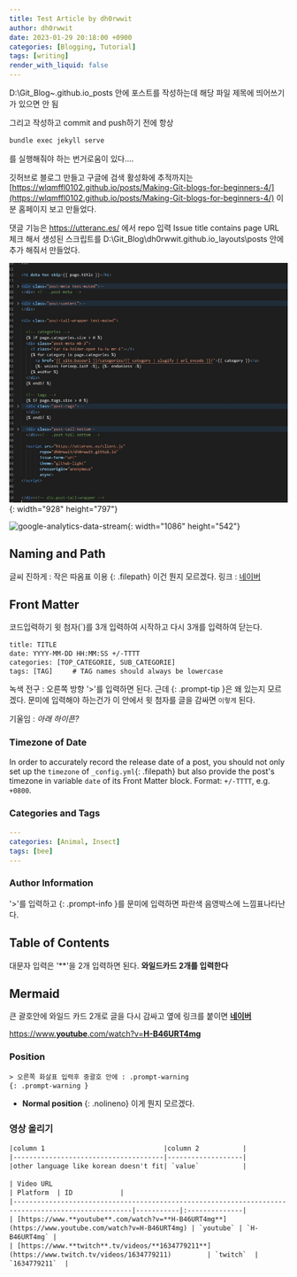 ```yaml
---
title: Test Article by dh0rwwit
author: dh0rwwit
date: 2023-01-29 20:18:00 +0900
categories: [Blogging, Tutorial]
tags: [writing]
render_with_liquid: false
---
```



D:\Git_Blog\~.github.io\_posts 안에 포스트를 작성하는데
해당 파일 제목에 띄어쓰기가 있으면 안 됨

그리고 작성하고 commit and push하기 전에 항상 
``` cmd
bundle exec jekyll serve
```
를 실행해줘야 하는 번거로움이 있다....

깃허브로 블로그 만들고 구글에 검색 활성화에 추적까지는 
[https://wlqmffl0102.github.io/posts/Making-Git-blogs-for-beginners-4/](https://wlqmffl0102.github.io/posts/Making-Git-blogs-for-beginners-4/) 이 분 홈페이지 보고 만들었다.

댓글 기능은 https://utteranc.es/ 에서 repo 입력
Issue title contains page URL 체크
해서 생성된 스크립트를 
D:\Git_Blog\dh0rwwit.github.io\_layouts\posts
안에 추가 해줘서 만들었다.

![use-English-uploading-Photo](assets/img/favicons/utteranc_Script.png){: width="928" height="797"}

![google-analytics-data-stream](/posts/20210103/01-google-analytics-data-stream.png){: width="1086" height="542"}

## Naming and Path

글씨 진하게 : 작은 따옴표 이용
{: .filepath} 이건 뭔지 모르겠다.
링크 : [네이버](https://www.naver.com/)

## Front Matter
코드입력하기
윗 첨자(`)를 3개 입력하여 시작하고 다시 3개를 입력하여 닫는다.
``` Title
title: TITLE
date: YYYY-MM-DD HH:MM:SS +/-TTTT
categories: [TOP_CATEGORIE, SUB_CATEGORIE]
tags: [TAG]     # TAG names should always be lowercase
```

녹색 전구 : 오른쪽 방향 '>'를 입력하면 된다.
근데 {: .prompt-tip }은 왜 있는지 모르겠다. 문미에 입력해야 하는건가
이 안에서 윗 첨자를 글을 감싸면 `이렇게` 된다.

기울임 : _아래 하이픈?_

### Timezone of Date

In order to accurately record the release date of a post, you should not only set up the `timezone` of `_config.yml`{: .filepath} but also provide the post's timezone in variable `date` of its Front Matter block. Format: `+/-TTTT`, e.g. `+0800`.

### Categories and Tags
```yaml
---
categories: [Animal, Insect]
tags: [bee]
---
```

### Author Information
'>'를 입력하고 {: .prompt-info }를 문미에 입력하면 파란색 음영박스에 느낌표나타난다.

## Table of Contents

대문자 입력은 '**'을 2개 입력하면 된다. 
**와일드카드 2개를 입력한다**

## Mermaid
큰 괄호안에 와일드 카드 2개로 글을 다시 감싸고 옆에 링크를 붙이면 
[**네이버**](https://www.naver.com/)

[https://www.**youtube**.com/watch?v=**H-B46URT4mg**](https://www.youtube.com/watch?v=H-B46URT4mg)

### Position

``` 주황색 느낌표
> 오른쪽 화살표 입력후 중괄호 안에 : .prompt-warning
{: .prompt-warning }

```


- **Normal position**
  {: .nolineno}  이게 뭔지 모르겠다.



### 영상 올리기
```
|column 1                              |column 2           | 
|--------------------------------------|-------------------|
|other language like korean doesn't fit| `value`           |

| Video URL                                                                                          | Platform  | ID            |
|----------------------------------------------------------------------------------------------------|-----------|:--------------|
| [https://www.**youtube**.com/watch?v=**H-B46URT4mg**](https://www.youtube.com/watch?v=H-B46URT4mg) | `youtube` | `H-B46URT4mg` |
| [https://www.**twitch**.tv/videos/**1634779211**](https://www.twitch.tv/videos/1634779211)         | `twitch`  | `1634779211`  |

```
